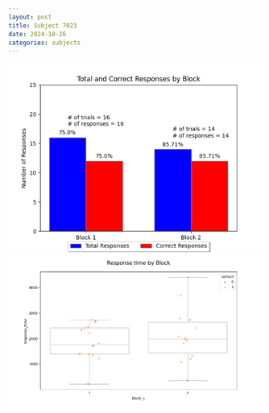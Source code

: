 ```yaml
---
layout: post
title: Subject 7023
date: 2024-10-26
categories: subjects
---
```


![](data/7023/run-16/7023_ATS_responses.png)
![](data/7023/run-16/7023_ATS_rt.png)
